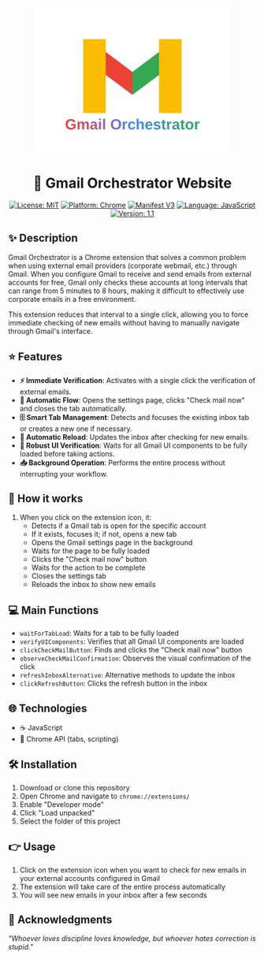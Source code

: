 <p align="center">
  <img src="gmail-orchestrator-logo.svg" alt="Gmail Orchestrator" width="400">
</p>

<h1 align="center">🚀 Gmail Orchestrator Website</h1>

<p align="center">
  <a href="https://opensource.org/licenses/MIT"><img src="https://img.shields.io/badge/License-MIT-yellow.svg" alt="License: MIT"></a>
  <a href="https://developer.chrome.com/docs/extensions/"><img src="https://img.shields.io/badge/Platform-Chrome-blue.svg" alt="Platform: Chrome"></a>
  <a href="https://developer.chrome.com/docs/extensions/mv3/intro/"><img src="https://img.shields.io/badge/Manifest-V3-green.svg" alt="Manifest V3"></a>
  <a href="https://developer.mozilla.org/en-US/docs/Web/JavaScript"><img src="https://img.shields.io/badge/Language-JavaScript-yellow.svg" alt="Language: JavaScript"></a>
  <a href=""><img src="https://img.shields.io/badge/Version-1.1-blue.svg" alt="Version: 1.1"></a>
</p>

## :sparkles: Description
Gmail Orchestrator is a Chrome extension that solves a common problem when using external email providers (corporate webmail, etc.) through Gmail. When you configure Gmail to receive and send emails from external accounts for free, Gmail only checks these accounts at long intervals that can range from 5 minutes to 8 hours, making it difficult to effectively use corporate emails in a free environment.

This extension reduces that interval to a single click, allowing you to force immediate checking of new emails without having to manually navigate through Gmail's interface.

## :star: Features
- **:zap: Immediate Verification**: Activates with a single click the verification of external emails.
- **:robot: Automatic Flow**: Opens the settings page, clicks "Check mail now" and closes the tab automatically.
- **:file_cabinet: Smart Tab Management**: Detects and focuses the existing inbox tab or creates a new one if necessary.
- **:repeat: Automatic Reload**: Updates the inbox after checking for new emails.
- **:microscope: Robust UI Verification**: Waits for all Gmail UI components to be fully loaded before taking actions.
- **:inbox_tray: Background Operation**: Performs the entire process without interrupting your workflow.

## :rocket: How it works
1. When you click on the extension icon, it:
   - Detects if a Gmail tab is open for the specific account
   - If it exists, focuses it; if not, opens a new tab
   - Opens the Gmail settings page in the background
   - Waits for the page to be fully loaded
   - Clicks the "Check mail now" button
   - Waits for the action to be complete
   - Closes the settings tab
   - Reloads the inbox to show new emails

## :computer: Main Functions
- `waitForTabLoad`: Waits for a tab to be fully loaded
- `verifyUIComponents`: Verifies that all Gmail UI components are loaded
- `clickCheckMailButton`: Finds and clicks the "Check mail now" button
- `observeCheckMailConfirmation`: Observes the visual confirmation of the click
- `refreshInboxAlternative`: Alternative methods to update the inbox
- `clickRefreshButton`: Clicks the refresh button in the inbox

## :globe_with_meridians: Technologies
- :coffee: JavaScript
- :electric_plug: Chrome API (tabs, scripting)

## :hammer_and_wrench: Installation
1. Download or clone this repository
2. Open Chrome and navigate to `chrome://extensions/`
3. Enable "Developer mode"
4. Click "Load unpacked"
5. Select the folder of this project

## :point_right: Usage
1. Click on the extension icon when you want to check for new emails in your external accounts configured in Gmail
2. The extension will take care of the entire process automatically
3. You will see new emails in your inbox after a few seconds

## :brain: Acknowledgments

_"Whoever loves discipline loves knowledge, but whoever hates correction is stupid."_